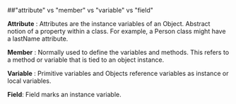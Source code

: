 ##"attribute" vs "member" vs "variable" vs "field"

<b>Attribute</b> : Attributes are the instance variables of an Object. Abstract notion of a property within a class. For example, a Person class might have a lastName attribute.

<b>Member</b> : Normally used to define the variables and methods. This refers to a method or variable that is tied to an object instance.

<b>Variable</b> : Primitive variables and Objects reference variables as instance or local variables.

<b>Field</b>: Field marks an instance variable.